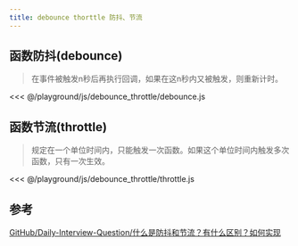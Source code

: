 ```yaml
---
title: debounce thorttle 防抖、节流
---
```


## 函数防抖(debounce)

> 在事件被触发n秒后再执行回调，如果在这n秒内又被触发，则重新计时。

<<< @/playground/js/debounce_throttle/debounce.js

## 函数节流(throttle)

> 规定在一个单位时间内，只能触发一次函数。如果这个单位时间内触发多次函数，只有一次生效。

<<< @/playground/js/debounce_throttle/throttle.js

## 参考

[GitHub/Daily-Interview-Question/什么是防抖和节流？有什么区别？如何实现](https://github.com/Advanced-Frontend/Daily-Interview-Question/issues/5)